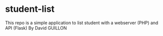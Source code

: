# student-list 
This repo is a simple application to list student with a webserver (PHP) and API (Flask)
By David GUILLON
